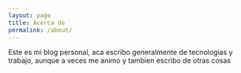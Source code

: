 ```yaml
---
layout: page
title: Acerca de
permalink: /about/
---
```


Este es mi blog personal, aca escribo generalmente de tecnologias y trabajo, aunque a veces me animo y tambien escribo de otras cosas
